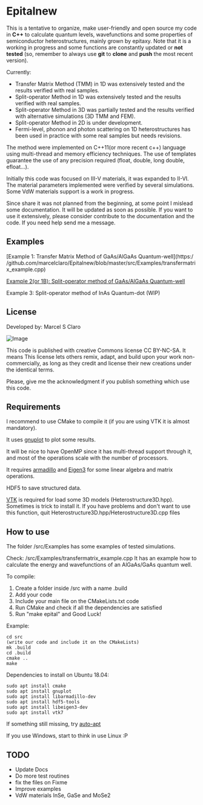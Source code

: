 Epitalnew
=======


This is a tentative to organize, make user-friendly and open source my code in **C++** to calculate quantum levels, wavefunctions and some properties of semiconductor heterostructures, mainly grown by epitaxy. Note that it is a working in progress and some functions are constantly updated or **not tested** (so, remember to always use **git** to **clone** and **push** the most recent version).

Currently:
  * Transfer Matrix Method (TMM) in 1D was extensively tested and the results verified with real samples.
  * Split-operator Method in 1D was extensively tested and the results verified with real samples.
  * Split-operator Method in 3D was partially tested and the results verified with alternative simulations (3D TMM and FEM).
  * Split-operator Method in 2D is under development.
  * Fermi-level, phonon and photon scattering on 1D heterostructures has been used in practice with some real samples but needs revisions.

The method were implemented on C++11(or more recent c++) language using multi-thread and memory efficiency techniques. The use of templates guarantee the use of any precision required (float, double, long double, efloat...).


Initially this code was focused on  III-V materials, it was expanded to II-VI. The material parameters implemented were verified by several simulations.
Some VdW materials support is a work in progress.


Since share it was not planned from the beginning, at some point I mislead some documentation. It will be updated as soon as possible.
If you want to use it extensively, please consider contribute to the documentation and the code. If you need help send me a message.

Examples
-----------

[Example 1: Transfer Matrix Method of GaAs/AlGaAs Quantum-well](https:/ /github.com/marcelclaro/Epitalnew/blob/master/src/Examples/transfermatrix_example.cpp)

[Example 2(or 1B):  Split-operator method of GaAs/AlGaAs Quantum-well](https://github.com/marcelclaro/Epitalnew/blob/master/src/Examples/splitoperator_example.cpp)

Example 3:  Split-operator method of InAs Quantum-dot (WIP)


License
-----------

Developed by: Marcel S Claro

![Image](https://licensebuttons.net/l/by-nc-sa/3.0/88x31.png "license")

This code is published with creative Commons license CC BY-NC-SA. It means This license lets others remix, adapt, and build upon your work non-commercially, as long as they credit and license their new creations under the identical terms.

Please, give me the acknowledgment if you publish something which use this code.


Requirements
-----------

I recommend to use CMake to compile it (if you are using VTK it is almost mandatory).

It uses [gnuplot](http://www.gnuplot.info/) to plot some results.

It will be nice to have OpenMP since it has multi-thread support through it, and most of the operations scale with the number of processors.

It requires [armadillo](http://arma.sourceforge.net/) and [Eigen3](http://eigen.tuxfamily.org/) for some linear algebra and matrix operations.

HDF5 to save structured data.

[VTK](https://vtk.org/) is required for load some 3D models (Heterostructure3D.hpp). Sometimes is trick to install it. If you have problems and don't want to use this function, quit Heterostructure3D.hpp/Heterostructure3D.cpp files

How to use
-----------

The folder /src/Examples has some examples of tested simulations.

Check: /src/Examples/transfermatrix_example.cpp
It has an example how to calculate the energy and wavefunctions of an AlGaAs/GaAs quantum well.

To compile:

1. Create a folder inside /src with a name .build
2. Add your code
3. Include your main file on the CMakeLists.txt code
4. Run CMake and check if all the dependencies are satisfied
5. Run "make epital" and Good Luck!

Example:

```
cd src
(write our code and include it on the CMakeLists)
mk .build
cd .build
cmake ..
make
```


Dependencies to install on Ubuntu 18.04:
```
sudo apt install cmake
sudo apt install gnuplot
sudo apt install libarmadillo-dev
sudo apt install hdf5-tools
sudo apt install libeigen3-dev
sudo apt install vtk7
```
If something still missing, try [auto-apt](http://manpages.ubuntu.com/manpages/trusty/man1/auto-apt.1.html)

If you use Windows, start to think in use Linux :P


TODO
-----------
* Update Docs
* Do more test routines
* fix the files on Fixme
* Improve examples
* VdW materials InSe, GaSe and MoSe2
